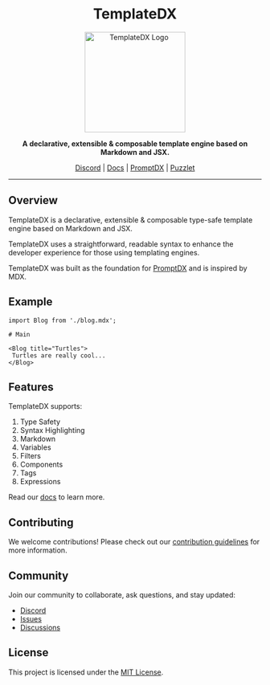 <h1 align="center">TemplateDX</h1>

<p align="center">
  <a href="https://github.com/puzzlet-ai">
    <img src="https://www.puzzlet.ai/images/logo.svg" alt="TemplateDX Logo" width="200"/>
  </a>
</p>

<p align="center">
  <strong>A declarative, extensible & composable template engine based on Markdown and JSX.</strong>
</p>

<p align="center">
  <a href="https://discord.gg/P2NeMDtXar">Discord</a> |
  <a href="https://puzzlet-ai.github.io/templatedx">Docs</a> |
  <a href="https://github.com/puzzlet-ai/promptdx">PromptDX</a> |
  <a href="https://puzzlet.ai">Puzzlet</a>
</p>

---

## Overview

TemplateDX is a declarative, extensible & composable type-safe template engine based on Markdown and JSX.

TemplateDX uses a straightforward, readable syntax to enhance the developer experience for those using templating engines.

TemplateDX was built as the foundation for [PromptDX](https://github.com/puzzlet-ai/promptdx) and is inspired by MDX.

## Example

```mdx example.mdx
import Blog from './blog.mdx';

# Main

<Blog title="Turtles">
 Turtles are really cool...
</Blog>
```

## Features

TemplateDX supports:

1. Type Safety
1. Syntax Highlighting
1. Markdown
1. Variables
1. Filters
1. Components
1. Tags
1. Expressions

Read our [docs](https://puzzlet-ai.github.io/templatedx) to learn more.

## Contributing

We welcome contributions! Please check out our [contribution guidelines](https://github.com/puzzlet-ai/templatedx/blob/main/CONTRIBUTING.md) for more information.

## Community

Join our community to collaborate, ask questions, and stay updated:

- [Discord](https://discord.gg/P2NeMDtXar)
- [Issues](https://github.com/puzzlet-ai/templatedx/issues)
- [Discussions](https://github.com/puzzlet-ai/templatedx/discussions)

## License

This project is licensed under the [MIT License](https://github.com/puzzlet-ai/templatedx/blob/main/LICENSE).
